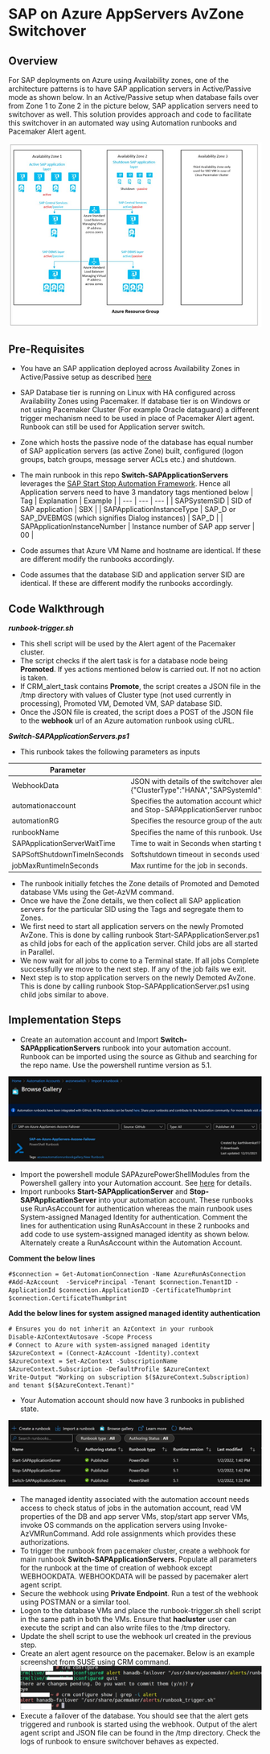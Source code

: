 # SAP on Azure AppServers AvZone Switchover
## Overview ##

For SAP deployments on Azure using Availability zones, one of the architecture patterns is to have SAP application servers in Active/Passive mode as shown below. In an Active/Passive setup when database fails over from Zone 1 to Zone 2 in the picture below, SAP application servers need to switchover as well. This solution provides approach and code to facilitate this switchover in an automated way using Automation runbooks and Pacemaker Alert agent. 

![avzone architecture](images/avzone_architecture.jpg)


## Pre-Requisites
- You have an SAP application deployed across Availability Zones in Active/Passive setup as described [here](https://docs.microsoft.com/en-us/azure/virtual-machines/workloads/sap/sap-ha-availability-zones#activepassive-deployment)
- SAP Database tier is running on Linux with HA configured across Availability Zones using Pacemaker. If database tier is on Windows or not using Pacemaker Cluster (For example Oracle dataguard) a different trigger mechanism need to be used in place of Pacemaker Alert agent. Runbook can still be used for Application server switch.
- Zone which hosts the passive node of the database has equal number of SAP application servers (as active Zone) built, configured (logon groups, batch groups, message server ACLs etc.) and shutdown. 
- The main runbook in this repo **Switch-SAPApplicationServers** leverages the [SAP Start Stop Automation Framework](https://github.com/Azure/SAP-on-Azure-Scripts-and-Utilities/tree/main/Start-Stop-Automation/Automation-Backend). Hence all Application servers need to have 3 mandatory tags mentioned below 
    | Tag | Explanation | Example |
   | --- | --- | --- |
  | SAPSystemSID | SID of SAP application | SBX | 
  | SAPApplicationInstanceType  | SAP_D or SAP_DVEBMGS (which signifies Dialog instances) | SAP_D |
  | SAPApplicationInstanceNumber | Instance number of SAP app server | 00 |

- Code assumes that Azure VM Name and hostname are identical. If these are different modify the runbooks accordingly.
- Code assumes that the database SID and application server SID are identical. If these are different modify the runbooks accordingly.  

## Code Walkthrough

***runbook-trigger.sh*** 
- This shell script will be used by the Alert agent of the Pacemaker cluster.  
- The script checks if the alert task is for a database node being **Promoted**. If yes actions mentioned below is carried out. If not no action is taken. 
- If CRM_alert_task contains **Promote**, the script creates a JSON file in the /tmp directory with values of Cluster type (not used currently in processing), Promoted VM, Demoted VM, SAP database SID. 
- Once the JSON file is created, the script does a POST of the JSON file to the **webhook** url of an Azure automation runbook using cURL. 

***Switch-SAPApplicationServers.ps1***
- This runbook takes the following parameters as inputs

| Parameter | Explanation |
| --- | --- |
| WebhookData | JSON with details of the switchover alert. Sample JSON {"ClusterType":"HANA","SAPSystemId":"ABC","PromotedNode":"xxxxxx","DemotedNode":"xxxxxx"} |
| automationaccount |  Specifies the automation account which hosts this runbook as well as Start-SAPApplicationServer and Stop-SAPApplicationServer runbooks |
| automationRG | Specifies the resource group of the automation account |
| runbookName | Specifies the name of this runbook. Used to check job concurrency |
| SAPApplicationServerWaitTime | Time to wait in Seconds when starting the SAP application Servers |
| SAPSoftShutdownTimeInSeconds | Softshutdown timeout in seconds used for stopping SAP application servers on the passive Zone |
| jobMaxRuntimeInSeconds | Max runtime for the job in seconds. |

- The runbook initially fetches the Zone details of Promoted and Demoted database VMs using the Get-AzVM command. 
- Once we have the Zone details, we then collect all SAP application servers for the particular SID using the Tags and segregate them to Zones. 
-  We first need to start all application servers on the newly Promoted AvZone. This is done by calling runbook Start-SAPApplicationServer.ps1 as child jobs for each of the application server.  Child jobs are all started in Parallel. 
-  We now wait for all jobs to come to a Terminal state. If all jobs Complete successfully we move to the next step. If any of the job fails we exit. 
-  Next step is to stop application servers on the newly Demoted AvZone. This is done by calling runbook Stop-SAPApplicationServer.ps1 using child jobs similar to above. 

## Implementation Steps
- Create an automation account and Import **Switch-SAPApplicationServers** runbook into your automation account.  Runbook can be imported using the source as Github and searching for the repo name. Use the powershell runtime version as 5.1.

![github import](images/github_import_ps.jpg)

- Import the powershell module SAPAzurePowerShellModules from the Powershell gallery into your Automation account. See [here](https://github.com/Azure/SAP-on-Azure-Scripts-and-Utilities/tree/main/Start-Stop-Automation/Automation-Backend#import-sap-powershell-module) for details. 
- Import runbooks **Start-SAPApplicationServer** and **Stop-SAPApplicationServer** into your automation account. These runbooks use RunAsAccount for authentication whereas the main runbook uses System-assigned Managed Identity for authentication. Comment the lines for authentication using RunAsAccount in these 2 runbooks and add code to use system-assigned managed identity as shown below.  Alternately create a RunAsAccount within the Automation Account.  

**Comment the below lines**
```
#$connection = Get-AutomationConnection -Name AzureRunAsConnection
#Add-AzAccount  -ServicePrincipal -Tenant $connection.TenantID -ApplicationId $connection.ApplicationID -CertificateThumbprint $connection.CertificateThumbprint 
```
**Add the below lines for system assigned managed identity authentication**
```
# Ensures you do not inherit an AzContext in your runbook
Disable-AzContextAutosave -Scope Process
# Connect to Azure with system-assigned managed identity
$AzureContext = (Connect-AzAccount -Identity).context
$AzureContext = Set-AzContext -SubscriptionName $AzureContext.Subscription -DefaultProfile $AzureContext
Write-Output "Working on subscription $($AzureContext.Subscription) and tenant $($AzureContext.Tenant)"
```
- Your Automation account should now have 3 runbooks in published state.

![automation account runbooks](images/automation_account_runbooks.jpg)

- The managed identity associated with the automation account needs access to check status of jobs in the automation account, read VM properties of the DB and app server VMs, stop/start app server VMs, invoke OS commands on the application servers using Invoke-AzVMRunCommand. Add role assignments which provides these authorizations.
- To trigger the runbook from pacemaker cluster, create a webhook for main runbook **Switch-SAPApplicationServers**.  Populate all parameters for the runbook at the time of creation of webhook except WEBHOOKDATA. WEBHOOKDATA will be passed by pacemaker alert agent script. 
- Secure the webhook using **Private Endpoint**.  Run a test of the webhook using POSTMAN or a similar tool. 
- Logon to the database VMs and place the runbook-trigger.sh shell script in the same path in both the VMs. Ensure that **hacluster** user can execute the script and can also write files to the /tmp directory.
- Update the shell script to use the webhook url created in the previous step.
-  Create an alert agent resource on the pacemaker. Below is an example screenshot from SUSE using CRM command.
![pacemaker alert](images/pacemaker_alert.jpg)
-  Execute a failover of the database.  You should see that the alert gets triggered and runbook is started using the webhook.  Output of the alert agent script and JSON file can be found in the /tmp directory. Check the logs of runbook to ensure switchover behaves as expected.